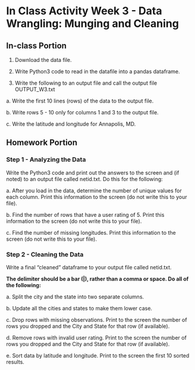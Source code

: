 # In Class Activity Week 3 - Data Wrangling: Munging and Cleaning

## In-class Portion

1. Download the data file.

2. Write Python3 code to read in the datafile into a pandas dataframe.

3. Write the following to an output file and call the output file OUTPUT_W3.txt

a. Write the first 10 lines (rows) of the data to the output file.

b. Write rows 5 - 10 only for columns 1 and 3 to the output file.

c. Write the latitude and longitude for Annapolis, MD.

## Homework Portion

### Step 1 - Analyzing the Data

Write the Python3 code and print out the answers to the screen and (if noted) to an output file called netid.txt. Do this for the following:

a.	After you load in the data, determine the number of unique values for each column. Print this information to the screen (do not write this to your file).

b.	Find the number of rows that have a user rating of 5. Print this information to the screen (do not write this to your file). 

c.	Find the number of missing longitudes. Print this information to the screen (do not write this to your file). 

### Step 2 - Cleaning the Data

Write a  final “cleaned” dataframe to your output file called netid.txt.

**The delimiter should be a bar (|), rather than a comma or space. Do all of the following:**

a.      Split the city and the state into two separate columns.

b.      Update all the cities and states to make them lower case.

c.      Drop rows with missing observations. Print to the screen the number of rows you dropped and the City and State for that row (if available). 

d.      Remove rows with invalid user rating. Print to the screen the number of rows you dropped and the City and State for that row (if available). 

e.      Sort data by latitude and longitude. Print to the screen the first 10 sorted results.
